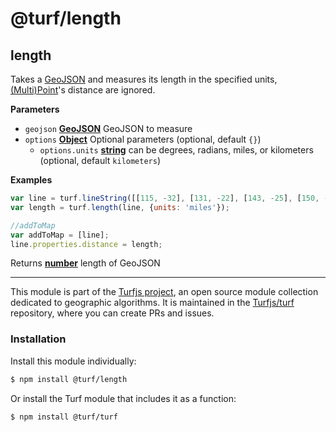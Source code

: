 # @turf/length

<!-- Generated by documentation.js. Update this documentation by updating the source code. -->

## length

Takes a [GeoJSON](http://geojson.org/geojson-spec.html#geojson-objects) and measures its length in the specified units, [(Multi)Point](http://geojson.org/geojson-spec.html#point)'s distance are ignored.

**Parameters**

-   `geojson` **[GeoJSON](http://geojson.org/geojson-spec.html#geojson-objects)** GeoJSON to measure
-   `options` **[Object](https://developer.mozilla.org/en-US/docs/Web/JavaScript/Reference/Global_Objects/Object)** Optional parameters (optional, default `{}`)
    -   `options.units` **[string](https://developer.mozilla.org/en-US/docs/Web/JavaScript/Reference/Global_Objects/String)** can be degrees, radians, miles, or kilometers (optional, default `kilometers`)

**Examples**

```javascript
var line = turf.lineString([[115, -32], [131, -22], [143, -25], [150, -34]]);
var length = turf.length(line, {units: 'miles'});

//addToMap
var addToMap = [line];
line.properties.distance = length;
```

Returns **[number](https://developer.mozilla.org/en-US/docs/Web/JavaScript/Reference/Global_Objects/Number)** length of GeoJSON

<!-- This file is automatically generated. Please don't edit it directly:
if you find an error, edit the source file (likely index.js), and re-run
./scripts/generate-readmes in the turf project. -->

---

This module is part of the [Turfjs project](http://turfjs.org/), an open source
module collection dedicated to geographic algorithms. It is maintained in the
[Turfjs/turf](https://github.com/Turfjs/turf) repository, where you can create
PRs and issues.

### Installation

Install this module individually:

```sh
$ npm install @turf/length
```

Or install the Turf module that includes it as a function:

```sh
$ npm install @turf/turf
```
